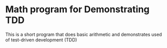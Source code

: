 # Math program for Demonstrating TDD

This is a short program that does basic arithmetic and demonstrates used of test-driven development (TDD) 